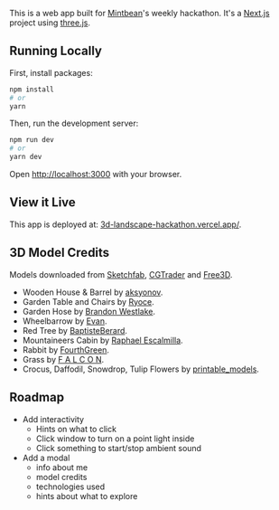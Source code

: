 This is a web app built for [Mintbean](https://mintbean.io/)'s weekly hackathon. It's a [Next.js](https://nextjs.org/) project using [three.js](https://threejs.org/).

## Running Locally

First, install packages:

```bash
npm install
# or
yarn
```

Then, run the development server:

```bash
npm run dev
# or
yarn dev
```

Open [http://localhost:3000](http://localhost:3000) with your browser.

## View it Live

This app is deployed at: [3d-landscape-hackathon.vercel.app/](https://3d-landscape-hackathon.vercel.app/).

## 3D Model Credits

Models downloaded from [Sketchfab](https://sketchfab.com/), [CGTrader](https://www.cgtrader.com/) and [Free3D](https://free3d.com/).
- Wooden House & Barrel by [aksyonov](https://sketchfab.com/aksyonov).
- Garden Table and Chairs by [Ryoce](https://sketchfab.com/Ryoce).
- Garden Hose by [Brandon Westlake](https://sketchfab.com/dr.badass2142).
- Wheelbarrow by [Evan](https://sketchfab.com/Evanz).
- Red Tree by [BaptisteBerard](https://sketchfab.com/BaptisteBerard).
- Mountaineers Cabin by [Raphael Escalmilla](https://sketchfab.com/Raffey).
- Rabbit by [FourthGreen](https://sketchfab.com/FourthGreen).
- Grass by [F A L C O N](https://sketchfab.com/qewr1324).
- Crocus, Daffodil, Snowdrop, Tulip Flowers by [printable_models](https://free3d.com/user/printable_models).

## Roadmap

- Add interactivity
  - Hints on what to click
  - Click window to turn on a point light inside
  - Click something to start/stop ambient sound
- Add a modal
  - info about me
  - model credits
  - technologies used
  - hints about what to explore

